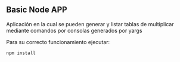 

## Basic Node APP

Aplicación en la cual se pueden generar y listar tablas de multiplicar mediante comandos por consolas generados por yargs

Para su correcto funcionamiento ejecutar:

```
npm install
```